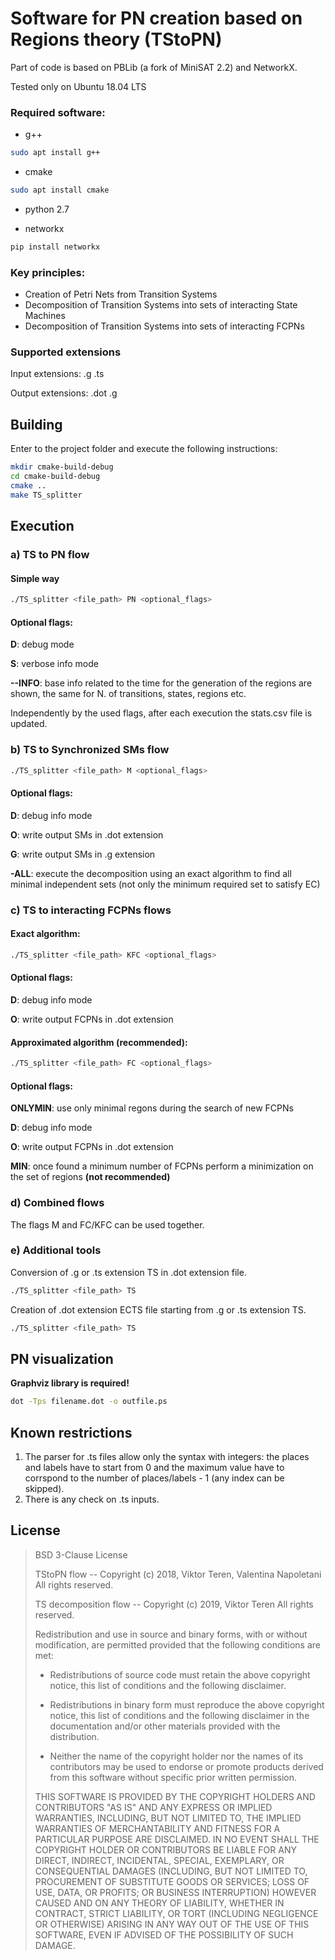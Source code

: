 Software for PN creation based on Regions theory (TStoPN)
========================

Part of code is based on PBLib (a fork of MiniSAT 2.2) and NetworkX.

Tested only on Ubuntu 18.04 LTS

### Required software:
- g++
```Bash
sudo apt install g++
```
- cmake
```Bash
sudo apt install cmake
```

- python 2.7 

- networkx
```Bash
pip install networkx
```

### Key principles:
- Creation of Petri Nets from Transition Systems
- Decomposition of Transition Systems into sets of  interacting State Machines
- Decomposition of Transition Systems into sets of interacting FCPNs
### Supported extensions

Input extensions: .g .ts

Output extensions: .dot .g

Building
--------
Enter to the project folder and execute the following instructions:
```bash
mkdir cmake-build-debug
cd cmake-build-debug
cmake ..
make TS_splitter
```

Execution
---------


### a) TS to PN flow

<!--
Quick way (requirese graphviz library) with .ps file creation

```Bash
./execute.sh
```
-->

#### Simple way

```Bash
./TS_splitter <file_path> PN <optional_flags>
```
#### Optional flags:

<b>D</b>: debug mode

<b>S</b>: verbose info mode

<b>--INFO</b>: base info related to the time for the generation of the regions are shown, the same for N. of transitions, states, regions etc.

Independently by the used flags, after each execution the stats.csv file is updated.

### b) TS to Synchronized SMs flow

```Bash
./TS_splitter <file_path> M <optional_flags>
```

#### Optional flags:

<!--L: creation of a log file-->

<b>D</b>: debug info mode

<b>O</b>: write output SMs in .dot extension

<b>G</b>: write output SMs in .g extension

<b>-ALL</b>: execute the decomposition using an exact algorithm to find all minimal independent sets (not only the minimum required set to satisfy EC)

### c) TS to interacting FCPNs flows

#### Exact algorithm:

```Bash
./TS_splitter <file_path> KFC <optional_flags>
```

#### Optional flags:

<b>D</b>: debug info mode

<b>O</b>: write output FCPNs in .dot extension

#### Approximated algorithm (recommended):

```Bash
./TS_splitter <file_path> FC <optional_flags>
```

#### Optional flags:

<b>ONLYMIN</b>: use only minimal regons during the search of new FCPNs

<b>D</b>: debug info mode

<b>O</b>: write output FCPNs in .dot extension

<b>MIN</b>: once found a minimum number of FCPNs perform a minimization on the set of regions
<b>(not recommended)</b>

### d) Combined flows

The flags M and FC/KFC can be used together.

<!--
#### Benchmarks on a set of files (still present some issues, better avoid it):

Execution of the decomposition on each file in ./auto_benchmark_dir/:

```Bash
cd cmake-build-debug
./benchmark.sh
```

Execution of the decomposition on each file in ./benchmark_all_flag/ using -ALL flag:

```Bash
./benchmark-exact-alg.sh
```
-->

### e) Additional tools

Conversion of .g or .ts extension TS in .dot extension file.

```Bash
./TS_splitter <file_path> TS
```

Creation of .dot extension ECTS file starting from .g or .ts extension TS.

```Bash
./TS_splitter <file_path> TS
```

PN visualization
----------------

<b>Graphviz library is required!</b>

```bash
dot -Tps filename.dot -o outfile.ps
```

Known restrictions
------------------

1) The parser for .ts files allow only the syntax with integers: the places and labels have to start from 0 and the maximum value have to corrspond to the number of places/labels - 1 (any index can be skipped).
2) There is any check on .ts inputs.

<!--
Known issues
------------------
-->

## License ##

>BSD 3-Clause License
>
>TStoPN flow -- Copyright (c) 2018, Viktor Teren, Valentina Napoletani All rights reserved.
>
>TS decomposition flow -- Copyright (c) 2019, Viktor Teren
All rights reserved.
>
>Redistribution and use in source and binary forms, with or without
modification, are permitted provided that the following conditions are met:
>
>* Redistributions of source code must retain the above copyright notice, this
  list of conditions and the following disclaimer.
>
>* Redistributions in binary form must reproduce the above copyright notice,
  this list of conditions and the following disclaimer in the documentation
  and/or other materials provided with the distribution.
>
>* Neither the name of the copyright holder nor the names of its
  contributors may be used to endorse or promote products derived from
  this software without specific prior written permission.
>
>THIS SOFTWARE IS PROVIDED BY THE COPYRIGHT HOLDERS AND CONTRIBUTORS "AS IS"
AND ANY EXPRESS OR IMPLIED WARRANTIES, INCLUDING, BUT NOT LIMITED TO, THE
IMPLIED WARRANTIES OF MERCHANTABILITY AND FITNESS FOR A PARTICULAR PURPOSE ARE
DISCLAIMED. IN NO EVENT SHALL THE COPYRIGHT HOLDER OR CONTRIBUTORS BE LIABLE
FOR ANY DIRECT, INDIRECT, INCIDENTAL, SPECIAL, EXEMPLARY, OR CONSEQUENTIAL
DAMAGES (INCLUDING, BUT NOT LIMITED TO, PROCUREMENT OF SUBSTITUTE GOODS OR
SERVICES; LOSS OF USE, DATA, OR PROFITS; OR BUSINESS INTERRUPTION) HOWEVER
CAUSED AND ON ANY THEORY OF LIABILITY, WHETHER IN CONTRACT, STRICT LIABILITY,
OR TORT (INCLUDING NEGLIGENCE OR OTHERWISE) ARISING IN ANY WAY OUT OF THE USE
OF THIS SOFTWARE, EVEN IF ADVISED OF THE POSSIBILITY OF SUCH DAMAGE.